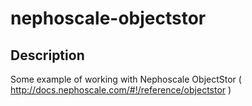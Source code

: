 # nephoscale-objectstor

## Description
Some example of working with Nephoscale ObjectStor ( http://docs.nephoscale.com/#!/reference/objectstor )
